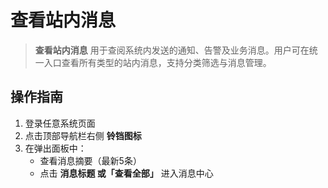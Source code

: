 # 查看站内消息

> **查看站内消息** 用于查阅系统内发送的通知、告警及业务消息。用户可在统一入口查看所有类型的站内消息，支持分类筛选与消息管理。

## 操作指南

1. 登录任意系统页面
2. 点击顶部导航栏右侧 **铃铛图标**
3. 在弹出面板中：
   - 查看消息摘要（最新5条）
   - 点击 **消息标题 或「查看全部」** 进入消息中心
